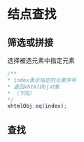 结点查找
=========

筛选或拼接
-----------------

选择被选元素中指定元素

```js
/**
* index表示指定的元素序号
* 返回xhtmlObj对象
* （下同）
*/
xhtmlObj.eq(index);
```

查找
-----------------

